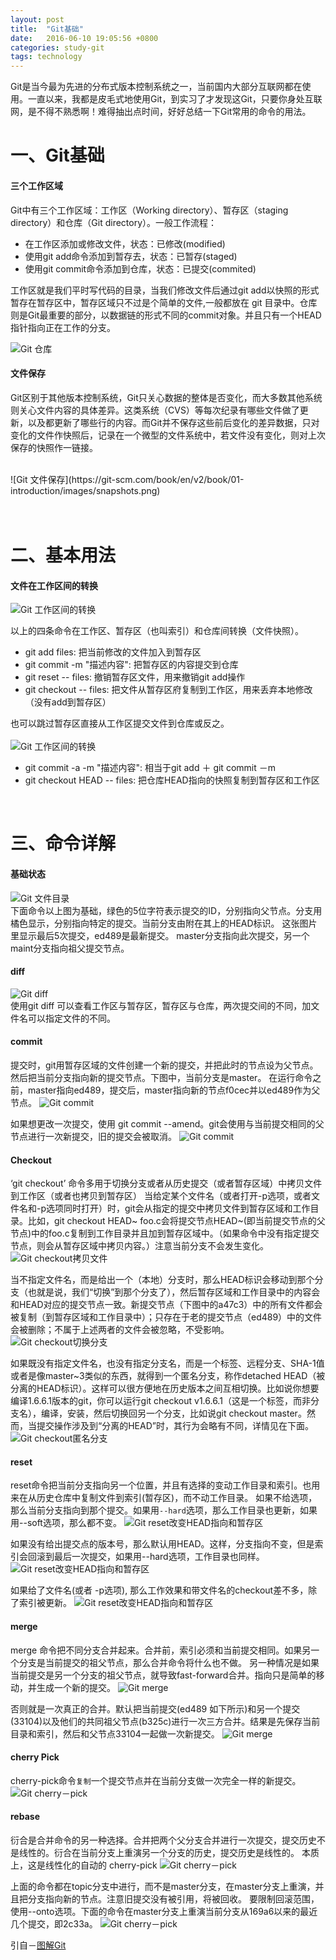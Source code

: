```yaml
---
layout: post
title:  "Git基础"
date:   2016-06-10 19:05:56 +0800
categories: study-git
tags: technology
--- 
```


Git是当今最为先进的分布式版本控制系统之一，当前国内大部分互联网都在使用。一直以来，我都是皮毛式地使用Git，到实习了才发现这Git，只要你身处互联网，是不得不熟悉啊！难得抽出点时间，好好总结一下Git常用的命令的用法。
<!-- more -->

一、Git基础
=====

#### **三个工作区域** 

Git中有三个工作区域：工作区（Working directory）、暂存区（staging directory）和仓库（Git directory）。一般工作流程：

-	在工作区添加或修改文件，状态：已修改(modified)
-	使用git add命令添加到暂存去，状态：已暂存(staged)
-	使用git commit命令添加到仓库，状态：已提交(commited)

工作区就是我们平时写代码的目录，当我们修改文件后通过git add以快照的形式暂存在暂存区中，暂存区域只不过是个简单的文件,一般都放在 git 目录中。仓库则是Git最重要的部分，以数据链的形式不同的commit对象。并且只有一个HEAD指针指向正在工作的分支。

![Git 仓库](http://marklodato.github.io/visual-git-guide/conventions.svg)

#### **文件保存**
Git区别于其他版本控制系统，Git只关心数据的整体是否变化，而大多数其他系统则关心文件内容的具体差异。这类系统（CVS）等每次纪录有哪些文件做了更新，以及都更新了哪些行的内容。而Git并不保存这些前后变化的差异数据，只对变化的文件作快照后，记录在一个微型的文件系统中，若文件没有变化，则对上次保存的快照作一链接。

<br/>
![Git 文件保存](https://git-scm.com/book/en/v2/book/01-introduction/images/snapshots.png)
<br/><br/><br/>

二、基本用法
=====

#### **文件在工作区间的转换**
![Git 工作区间的转换](https://marklodato.github.io/visual-git-guide/basic-usage.svg)

以上的四条命令在工作区、暂存区（也叫索引）和仓库间转换（文件快照）。

-	git add files: 把当前修改的文件加入到暂存区
-	git commit -m "描述内容": 把暂存区的内容提交到仓库
-	git reset \-- files: 撤销暂存区文件，用来撤销git add操作
-	git checkout \-- files: 把文件从暂存区府复制到工作区，用来丢弃本地修改（没有add到暂存区）

也可以跳过暂存区直接从工作区提交文件到仓库或反之。
<br /><br />
![Git 工作区间的转换](https://marklodato.github.io/visual-git-guide/basic-usage-2.svg)

-	git commit -a -m "描述内容": 相当于git add ＋ git commit －m
-	git checkout HEAD -- files: 把仓库HEAD指向的快照复制到暂存区和工作区

<br />

三、命令详解
=====

#### **基础状态**
![Git 文件目录](http://marklodato.github.io/visual-git-guide/conventions.svg)
<br />
下面命令以上图为基础，绿色的5位字符表示提交的ID，分别指向父节点。分支用橘色显示，分别指向特定的提交。当前分支由附在其上的HEAD标识。 这张图片里显示最后5次提交，ed489是最新提交。 master分支指向此次提交，另一个maint分支指向祖父提交节点。


#### **diff**
![Git diff](https://marklodato.github.io/visual-git-guide/diff.svg)
<br />
使用git diff 可以查看工作区与暂存区，暂存区与仓库，两次提交间的不同，加文件名可以指定文件的不同。

#### **commit**
提交时，git用暂存区域的文件创建一个新的提交，并把此时的节点设为父节点。然后把当前分支指向新的提交节点。下图中，当前分支是master。 在运行命令之前，master指向ed489，提交后，master指向新的节点f0cec并以ed489作为父节点。
![Git commit](https://marklodato.github.io/visual-git-guide/commit-master.svg)

如果想更改一次提交，使用 git commit --amend。git会使用与当前提交相同的父节点进行一次新提交，旧的提交会被取消。
![Git commit](https://marklodato.github.io/visual-git-guide/commit-amend.svg)

#### **Checkout**
‘git checkout’ 命令多用于切换分支或者从历史提交（或者暂存区域）中拷贝文件到工作区（或者也拷贝到暂存区）
当给定某个文件名（或者打开-p选项，或者文件名和-p选项同时打开）时，git会从指定的提交中拷贝文件到暂存区域和工作目录。比如，git checkout HEAD~ foo.c会将提交节点HEAD~(即当前提交节点的父节点)中的foo.c复制到工作目录并且加到暂存区域中。（如果命令中没有指定提交节点，则会从暂存区域中拷贝内容。）注意当前分支不会发生变化。
![Git checkout拷贝文件](https://marklodato.github.io/visual-git-guide/checkout-files.svg)

当不指定文件名，而是给出一个（本地）分支时，那么HEAD标识会移动到那个分支（也就是说，我们“切换”到那个分支了），然后暂存区域和工作目录中的内容会和HEAD对应的提交节点一致。新提交节点（下图中的a47c3）中的所有文件都会被复制（到暂存区域和工作目录中）；只存在于老的提交节点（ed489）中的文件会被删除；不属于上述两者的文件会被忽略，不受影响。
![Git checkout切换分支](https://marklodato.github.io/visual-git-guide/checkout-branch.svg)

如果既没有指定文件名，也没有指定分支名，而是一个标签、远程分支、SHA-1值或者是像master~3类似的东西，就得到一个匿名分支，称作detached HEAD（被分离的HEAD标识）。这样可以很方便地在历史版本之间互相切换。比如说你想要编译1.6.6.1版本的git，你可以运行git checkout v1.6.6.1（这是一个标签，而非分支名），编译，安装，然后切换回另一个分支，比如说git checkout master。然而，当提交操作涉及到“分离的HEAD”时，其行为会略有不同，详情见在下面。
![Git checkout匿名分支](https://marklodato.github.io/visual-git-guide/checkout-detached.svg)

#### **reset**
reset命令把当前分支指向另一个位置，并且有选择的变动工作目录和索引。也用来在从历史仓库中复制文件到索引(暂存区)，而不动工作目录。
如果不给选项，那么当前分支指向到那个提交。如果用`--hard`选项，那么工作目录也更新，如果用--soft选项，那么都不变。
![Git reset改变HEAD指向和暂存区](https://marklodato.github.io/visual-git-guide/reset-commit.svg)

如果没有给出提交点的版本号，那么默认用HEAD。这样，分支指向不变，但是索引会回滚到最后一次提交，如果用--hard选项，工作目录也同样。
![Git reset改变HEAD指向和暂存区](https://marklodato.github.io/visual-git-guide/reset.svg)

如果给了文件名(或者 -p选项), 那么工作效果和带文件名的checkout差不多，除了索引被更新。
![Git reset改变HEAD指向和暂存区](https://marklodato.github.io/visual-git-guide/reset-files.svg)

#### **merge**
merge 命令把不同分支合并起来。合并前，索引必须和当前提交相同。如果另一个分支是当前提交的祖父节点，那么合并命令将什么也不做。 另一种情况是如果当前提交是另一个分支的祖父节点，就导致fast-forward合并。指向只是简单的移动，并生成一个新的提交。
![Git merge](https://marklodato.github.io/visual-git-guide/merge-ff.svg)

否则就是一次真正的合并。默认把当前提交(ed489 如下所示)和另一个提交(33104)以及他们的共同祖父节点(b325c)进行一次三方合并。结果是先保存当前目录和索引，然后和父节点33104一起做一次新提交。
![Git merge](https://marklodato.github.io/visual-git-guide/merge.svg)

#### **cherry Pick**
cherry-pick命令`复制`一个提交节点并在当前分支做一次完全一样的新提交。
![Git cherry－pick](https://marklodato.github.io/visual-git-guide/cherry-pick.svg)

#### **rebase**
衍合是合并命令的另一种选择。合并把两个父分支合并进行一次提交，提交历史不是线性的。衍合在当前分支上重演另一个分支的历史，提交历史是线性的。 本质上，这是线性化的自动的 cherry-pick
![Git cherry－pick](https://marklodato.github.io/visual-git-guide/rebase.svg)

上面的命令都在topic分支中进行，而不是master分支，在master分支上重演，并且把分支指向新的节点。注意旧提交没有被引用，将被回收。
要限制回滚范围，使用--onto选项。下面的命令在master分支上重演当前分支从169a6以来的最近几个提交，即2c33a。
![Git cherry－pick](https://marklodato.github.io/visual-git-guide/rebase-onto.svg)

引自－[图解Git](https://marklodato.github.io/visual-git-guide/index-zh-cn.html)
